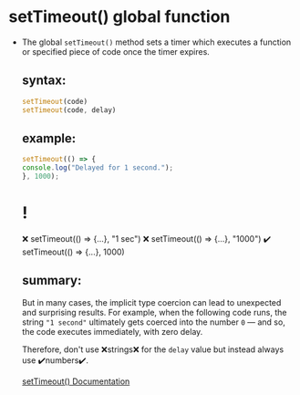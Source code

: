 # setTimeout() global function

- The global `setTimeout()` method sets a timer which executes a function or specified piece of code once the timer expires.

  ## syntax:

  ```js
  setTimeout(code)
  setTimeout(code, delay)
  ```

  ## example:

  ```js
  setTimeout(() => {
  console.log("Delayed for 1 second.");
  }, 1000);

  ```
  # !
  ❌ setTimeout(() => {...}, "1 sec")
  ❌ setTimeout(() => {...}, "1000")
  ✔️ setTimeout(() => {...}, 1000)
 
   ## summary:
   But in many cases, the implicit type coercion can lead to unexpected and surprising results. For example, when the following code runs, the string `"1 second"` ultimately gets coerced into the number `0` — and so, the code executes immediately, with zero delay.

   Therefore, don't use ❌strings❌ for the `delay` value but instead always use ✔️numbers✔️.


  [setTimeout() Documentation](https://developer.mozilla.org/en-US/docs/Web/API/setTimeout)
